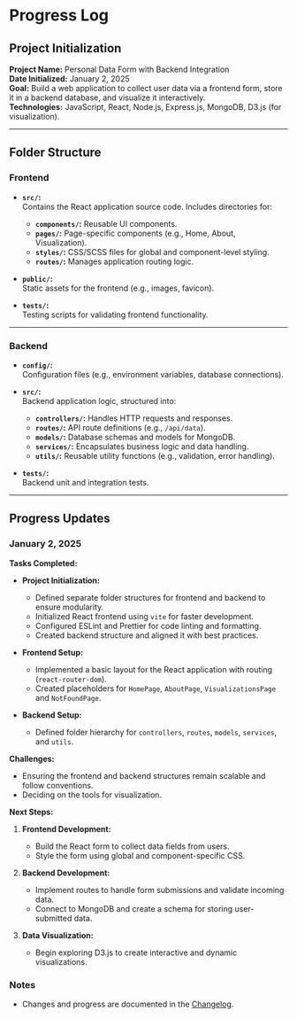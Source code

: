 # Progress Log

## Project Initialization

**Project Name:** Personal Data Form with Backend Integration  
**Date Initialized:** January 2, 2025  
**Goal:** Build a web application to collect user data via a frontend form, store it in a backend database, and visualize it interactively.  
**Technologies:** JavaScript, React, Node.js, Express.js, MongoDB, D3.js (for visualization).

---

## Folder Structure

### Frontend

- **`src/`:**  
  Contains the React application source code. Includes directories for:

  - **`components/`:** Reusable UI components.
  - **`pages/`:** Page-specific components (e.g., Home, About, Visualization).
  - **`styles/`:** CSS/SCSS files for global and component-level styling.
  - **`routes/`:** Manages application routing logic.

- **`public/`:**  
  Static assets for the frontend (e.g., images, favicon).

- **`tests/`:**  
  Testing scripts for validating frontend functionality.

---

### Backend

- **`config/`:**  
  Configuration files (e.g., environment variables, database connections).

- **`src/`:**  
  Backend application logic, structured into:

  - **`controllers/`:** Handles HTTP requests and responses.
  - **`routes/`:** API route definitions (e.g., `/api/data`).
  - **`models/`:** Database schemas and models for MongoDB.
  - **`services/`:** Encapsulates business logic and data handling.
  - **`utils/`:** Reusable utility functions (e.g., validation, error handling).

- **`tests/`:**  
  Backend unit and integration tests.

---

## Progress Updates

### January 2, 2025

**Tasks Completed:**

- **Project Initialization:**

  - Defined separate folder structures for frontend and backend to ensure modularity.
  - Initialized React frontend using `vite` for faster development.
  - Configured ESLint and Prettier for code linting and formatting.
  - Created backend structure and aligned it with best practices.

- **Frontend Setup:**

  - Implemented a basic layout for the React application with routing (`react-router-dom`).
  - Created placeholders for `HomePage`, `AboutPage`, `VisualizationsPage` and `NotFoundPage`.

- **Backend Setup:**
  - Defined folder hierarchy for `controllers`, `routes`, `models`, `services`, and `utils`.

**Challenges:**

- Ensuring the frontend and backend structures remain scalable and follow conventions.
- Deciding on the tools for visualization.

**Next Steps:**

1. **Frontend Development:**

   - Build the React form to collect data fields from users.
   - Style the form using global and component-specific CSS.

2. **Backend Development:**

   - Implement routes to handle form submissions and validate incoming data.
   - Connect to MongoDB and create a schema for storing user-submitted data.

3. **Data Visualization:**
   - Begin exploring D3.js to create interactive and dynamic visualizations.

### Notes

- Changes and progress are documented in the [Changelog](CHANGELOG.md).
